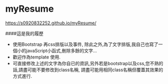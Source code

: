 # myResume
https://s0920832252.github.io/myResume/

####這是我的履歷

* 使用Bootstrap 再css排版以及事件,  除此之外,為了文字排版,我自己也寫了一個小的javaScript小函式,刪除多餘的文字...
* 歡迎作為template 使用.
* 可直接修改上述的文字為你自已的資訊,另外若是bootstrap以及css,您不熟的話,請盡可能不要修改到class名稱, 請盡可能用相同class名稱但覆蓋其效果的方式進行.
